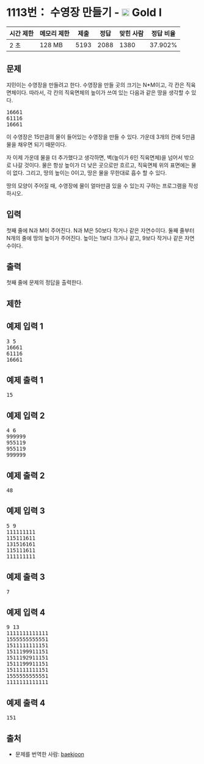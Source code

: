 # 1113번： 수영장 만들기 - <img src="https://static.solved.ac/tier_small/15.svg" style="height:20px" /> Gold I



| 시간 제한 | 메모리 제한 | 제출 | 정답 | 맞힌 사람 | 정답 비율 |
| --- | --- | --- | --- | --- | --- |
| 2 초 | 128 MB | 5193 | 2088 | 1380 | 37.902% |
## 문제

지민이는 수영장을 만들려고 한다. 수영장을 만들 곳의 크기는 N*M이고, 각 칸은 직육면체이다. 따라서, 각 칸의 직육면체의 높이가 쓰여 있는 다음과 같은 땅을 생각할 수 있다.

<pre>16661
61116
16661</pre>
이 수영장은 15만큼의 물이 들어있는 수영장을 만들 수 있다. 가운데 3개의 칸에 5만큼 물을 채우면 되기 때문이다.

자 이제 가운데 물을 더 추가했다고 생각하면, 벽(높이가 6인 직육면체)을 넘어서 밖으로 나갈 것이다. 물은 항상 높이가 더 낮은 곳으로만 흐르고, 직육면체 위의 표면에는 물이 없다. 그리고, 땅의 높이는 0이고, 땅은 물을 무한대로 흡수 할 수 있다.

땅의 모양이 주어질 때, 수영장에 물이 얼마만큼 있을 수 있는지 구하는 프로그램을 작성하시오.

## 입력

첫째 줄에 N과 M이 주어진다. N과 M은 50보다 작거나 같은 자연수이다. 둘째 줄부터 N개의 줄에 땅의 높이가 주어진다. 높이는 1보다 크거나 같고, 9보다 작거나 같은 자연수이다.

## 출력

첫째 줄에 문제의 정답을 출력한다.

## 제한

## 예제 입력 1

<pre>3 5
16661
61116
16661
</pre>
## 예제 출력 1

<pre>15
</pre>
## 예제 입력 2

<pre>4 6
999999
955119
955119
999999
</pre>
## 예제 출력 2

<pre>48
</pre>
## 예제 입력 3

<pre>5 9
111111111
115111611
131516161
115111611
111111111
</pre>
## 예제 출력 3

<pre>7
</pre>
## 예제 입력 4

<pre>9 13
1111111111111
1555555555551
1511111111151
1511199911151
1511192911151
1511199911151
1511111111151
1555555555551
1111111111111
</pre>
## 예제 출력 4

<pre>151
</pre>
## 출처

- 문제를 번역한 사람: [baekjoon](/user/baekjoon)